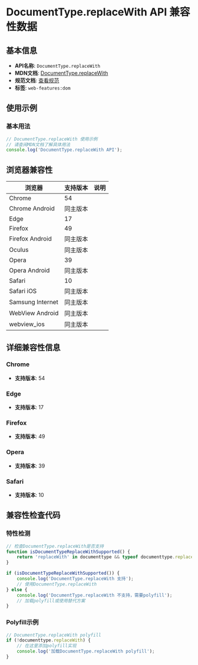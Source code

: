 # DocumentType.replaceWith API 兼容性数据

## 基本信息

- **API名称**: `DocumentType.replaceWith`
- **MDN文档**: [DocumentType.replaceWith](https://developer.mozilla.org/docs/Web/API/DocumentType/replaceWith)
- **规范文档**: [查看规范](https://dom.spec.whatwg.org/#ref-for-dom-childnode-replacewith①)
- **标签**: `web-features:dom`

## 使用示例

### 基本用法

```javascript
// DocumentType.replaceWith 使用示例
// 请查阅MDN文档了解具体用法
console.log('DocumentType.replaceWith API');
```

## 浏览器兼容性

| 浏览器 | 支持版本 | 说明 |
|--------|----------|------|
| Chrome | 54 |  |
| Chrome Android | 同主版本 |  |
| Edge | 17 |  |
| Firefox | 49 |  |
| Firefox Android | 同主版本 |  |
| Oculus | 同主版本 |  |
| Opera | 39 |  |
| Opera Android | 同主版本 |  |
| Safari | 10 |  |
| Safari iOS | 同主版本 |  |
| Samsung Internet | 同主版本 |  |
| WebView Android | 同主版本 |  |
| webview_ios | 同主版本 |  |

## 详细兼容性信息

### Chrome

- **支持版本**: 54

### Edge

- **支持版本**: 17

### Firefox

- **支持版本**: 49

### Opera

- **支持版本**: 39

### Safari

- **支持版本**: 10

## 兼容性检查代码

### 特性检测

```javascript
// 检查DocumentType.replaceWith是否支持
function isDocumentTypeReplaceWithSupported() {
    return 'replaceWith' in documenttype && typeof documenttype.replaceWith === 'function';
}

if (isDocumentTypeReplaceWithSupported()) {
    console.log('DocumentType.replaceWith 支持');
    // 使用DocumentType.replaceWith
} else {
    console.log('DocumentType.replaceWith 不支持，需要polyfill');
    // 加载polyfill或使用替代方案
}
```

### Polyfill示例

```javascript
// DocumentType.replaceWith polyfill
if (!documenttype.replaceWith) {
    // 在这里添加polyfill实现
    console.log('加载DocumentType.replaceWith polyfill');
}
```

